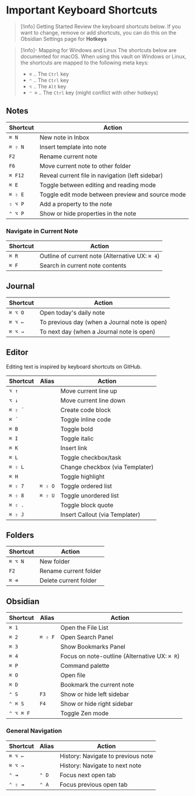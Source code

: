 # Important Keyboard Shortcuts

> [!info] Getting Started
> Review the keyboard shortcuts below. If you want to change, remove or add shortcuts, you can do this on the Obsidian Settings page for **Hotkeys**

> [!info]- Mapping for Windows and Linux
> The shortcuts below are documented for macOS. When using this vault on Windows or Linux, the shortcuts are mapped to the following meta keys:
>
> - `⌘` .. The `Ctrl` key
> - `⌃` .. The `Ctrl` key
> - `⌥` .. The `Alt` key
> - `⌃ ⌘` .. The `Ctrl` key (might conflict with other hotkeys)

## Notes

| Shortcut | Action                                           |
| -------- | ------------------------------------------------ |
| `⌘ N`    | New note in Inbox                                |
| `⌘ ⇧ N`  | Insert template into note                        |
| `F2`     | Rename current note                              |
| `F6`     | Move current note to other folder                |
| `⌘ F12`  | Reveal current file in navigation (left sidebar) |
| `⌘ E`    | Toggle between editing and reading mode          |
| `⌘ ⇧ E`  | Toggle edit mode between preview and source mode |
| `⇧ ⌥ P`  | Add a property to the note                       |
| `⌃ ⌥ P`  | Show or hide properties in the note              |

### Navigate in Current Note

| Shortcut | Action                                          |
| -------- | ----------------------------------------------- |
| `⌘ R`    | Outline of current note (Alternative UX: `⌘ 4`) |
| `⌘ F`    | Search in current note contents                 |

## Journal

| Shortcut | Action                                        |
| -------- | --------------------------------------------- |
| `⌘ ⌥ O`  | Open today's daily note                       |
| `⌘ ⌥ ←`  | To previous day (when a Journal note is open) |
| `⌘ ⌥ →`  | To next day (when a Journal note is open)     |

## Editor

Editing text is inspired by keyboard shortcuts on GitHub.

| Shortcut | Alias   | Action                          |
| -------- | ------- | ------------------------------- |
| `⌥ ↑`    |         | Move current line up            |
| `⌥ ↓`    |         | Move current line down          |
| `⌘ ⇧ ´`  |         | Create code block               |
| `⌘ ´`    |         | Toggle inline code              |
| `⌘ B`    |         | Toggle bold                     |
| `⌘ I`    |         | Toggle italic                   |
| `⌘ K`    |         | Insert link                     |
| `⌘ L`    |         | Toggle checkbox/task            |
| `⌘ ⇧ L`  |         | Change checkbox (via Templater) |
| `⌘ H`    |         | Toggle highlight                |
| `⌘ ⇧ 7`  | `⌘ ⇧ O` | Toggle ordered list             |
| `⌘ ⇧ 8`  | `⌘ ⇧ U` | Toggle unordered list           |
| `⌘ ⇧ .`  |         | Toggle block quote              |
| `⌘ ⇧ J`  |         | Insert Callout (via Templater)  |

## Folders

| Shortcut | Action                |
| -------- | --------------------- |
| `⌘ ⌥ N`  | New folder            |
| `F2`     | Rename current folder |
| `⌘ ⌫`    | Delete current folder |

## Obsidian

| Shortcut  | Alias   | Action                                        |
| --------- | ------- | --------------------------------------------- |
| `⌘ 1`     |         | Open the File List                            |
| `⌘ 2`     | `⌘ ⇧ F` | Open Search Panel                             |
| `⌘ 3`     |         | Show Bookmarks Panel                          |
| `⌘ 4`     |         | Focus on note-outline (Alternative UX: `⌘ R`) |
| `⌘ P`     |         | Command palette                               |
| `⌘ O`     |         | Open file                                     |
| `⌘ D`     |         | Bookmark the current note                     |
| `⌃ S`     | `F3`    | Show or hide left sidebar                     |
| `⌃ ⌘ S`   | `F4`    | Show or hide right sidebar                    |
| `⌃ ⌥ ⌘ F` |         | Toggle Zen mode                               |

### General Navigation

| Shortcut | Alias | Action                             |
| -------- | ----- | ---------------------------------- |
| `⌘ ⌥ ←`  |       | History: Navigate to previous note |
| `⌘ ⌥ →`  |       | History: Navigate to next note     |
| `⌃ ⇥`    | `⌃ D` | Focus next open tab                |
| `⌃ ⇧ ⇥`  | `⌃ A` | Focus previous open tab            |

